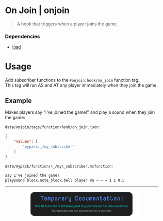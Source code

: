 # On Join | onjoin
> A hook that triggers when a player joins the game. 
### Dependencies
- [load](https://github.com/sixslime/load)

# Usage
Add subscriber functions to the `#onjoin:hook/on_join` function tag. \
This tag will run AS and AT any player immediately when they join the game.

## Example
Makes players say "I've joined the game!" and play a sound when they join the game:

`data/onjoin/tags/function/hook/on_join.json`:
```json
{
    "values": [
        "mypack:_/my_subscriber"
    ]
}
```

`data/mypack/function/\_/my\_subscriber.mcfunction`:
```mcfunction
say I've joined the game!
playsound block.note_block.bell player @a ~ ~ ~ 1 1 0.5
```

___

<p align="center">
  <img src="https://raw.githubusercontent.com/sixslime/sixslime.github.io/refs/heads/main/info/logos/temporary_documentation.svg" width="75%" alt="Temporary Documentation Tag"/>
</p>
